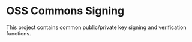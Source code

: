 OSS Commons Signing
==
This project contains common public/private key signing and verification functions.
